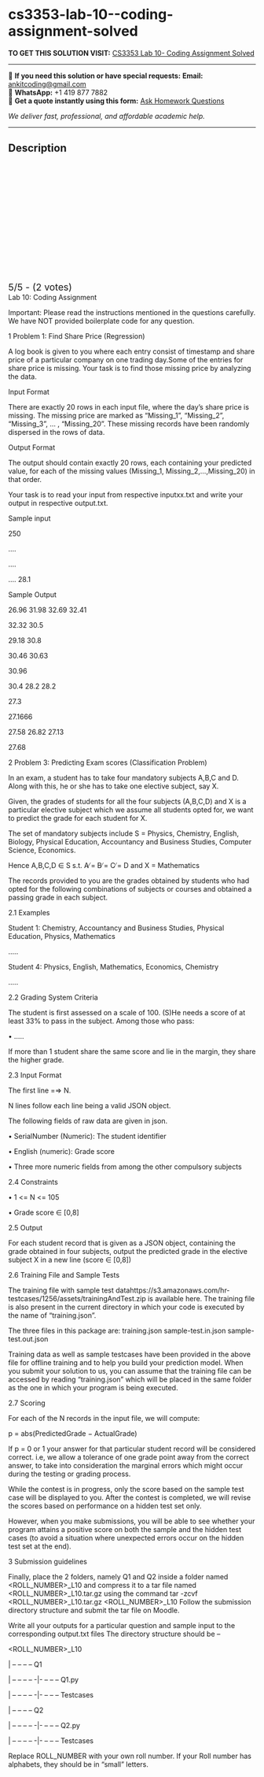 # cs3353-lab-10--coding-assignment-solved
**TO GET THIS SOLUTION VISIT:** [CS3353 Lab 10- Coding Assignment Solved](https://www.ankitcodinghub.com/product/aiml-cs-335-solved-9/)


---

📩 **If you need this solution or have special requests:** **Email:** ankitcoding@gmail.com  
📱 **WhatsApp:** +1 419 877 7882  
📄 **Get a quote instantly using this form:** [Ask Homework Questions](https://www.ankitcodinghub.com/services/ask-homework-questions/)

*We deliver fast, professional, and affordable academic help.*

---

<h2>Description</h2>



<div class="kk-star-ratings kksr-auto kksr-align-center kksr-valign-top" data-payload="{&quot;align&quot;:&quot;center&quot;,&quot;id&quot;:&quot;121112&quot;,&quot;slug&quot;:&quot;default&quot;,&quot;valign&quot;:&quot;top&quot;,&quot;ignore&quot;:&quot;&quot;,&quot;reference&quot;:&quot;auto&quot;,&quot;class&quot;:&quot;&quot;,&quot;count&quot;:&quot;2&quot;,&quot;legendonly&quot;:&quot;&quot;,&quot;readonly&quot;:&quot;&quot;,&quot;score&quot;:&quot;5&quot;,&quot;starsonly&quot;:&quot;&quot;,&quot;best&quot;:&quot;5&quot;,&quot;gap&quot;:&quot;4&quot;,&quot;greet&quot;:&quot;Rate this product&quot;,&quot;legend&quot;:&quot;5\/5 - (2 votes)&quot;,&quot;size&quot;:&quot;24&quot;,&quot;title&quot;:&quot;CS3353 Lab 10- Coding Assignment Solved&quot;,&quot;width&quot;:&quot;138&quot;,&quot;_legend&quot;:&quot;{score}\/{best} - ({count} {votes})&quot;,&quot;font_factor&quot;:&quot;1.25&quot;}">

<div class="kksr-stars">

<div class="kksr-stars-inactive">
            <div class="kksr-star" data-star="1" style="padding-right: 4px">


<div class="kksr-icon" style="width: 24px; height: 24px;"></div>
        </div>
            <div class="kksr-star" data-star="2" style="padding-right: 4px">


<div class="kksr-icon" style="width: 24px; height: 24px;"></div>
        </div>
            <div class="kksr-star" data-star="3" style="padding-right: 4px">


<div class="kksr-icon" style="width: 24px; height: 24px;"></div>
        </div>
            <div class="kksr-star" data-star="4" style="padding-right: 4px">


<div class="kksr-icon" style="width: 24px; height: 24px;"></div>
        </div>
            <div class="kksr-star" data-star="5" style="padding-right: 4px">


<div class="kksr-icon" style="width: 24px; height: 24px;"></div>
        </div>
    </div>

<div class="kksr-stars-active" style="width: 138px;">
            <div class="kksr-star" style="padding-right: 4px">


<div class="kksr-icon" style="width: 24px; height: 24px;"></div>
        </div>
            <div class="kksr-star" style="padding-right: 4px">


<div class="kksr-icon" style="width: 24px; height: 24px;"></div>
        </div>
            <div class="kksr-star" style="padding-right: 4px">


<div class="kksr-icon" style="width: 24px; height: 24px;"></div>
        </div>
            <div class="kksr-star" style="padding-right: 4px">


<div class="kksr-icon" style="width: 24px; height: 24px;"></div>
        </div>
            <div class="kksr-star" style="padding-right: 4px">


<div class="kksr-icon" style="width: 24px; height: 24px;"></div>
        </div>
    </div>
</div>


<div class="kksr-legend" style="font-size: 19.2px;">
            5/5 - (2 votes)    </div>
    </div>
Lab 10: Coding Assignment

Important: Please read the instructions mentioned in the questions carefully. We have NOT provided boilerplate code for any question.

1 Problem 1: Find Share Price (Regression)

A log book is given to you where each entry consist of timestamp and share price of a particular company on one trading day.Some of the entries for share price is missing. Your task is to find those missing price by analyzing the data.

Input Format

There are exactly 20 rows in each input file, where the day’s share price is missing. The missing price are marked as “Missing_1”, “Missing_2”, “Missing_3”, … , “Missing_20”. These missing records have been randomly dispersed in the rows of data.

Output Format

The output should contain exactly 20 rows, each containing your predicted value, for each of the missing values (Missing_1, Missing_2,…,Missing_20) in that order.

Your task is to read your input from respective inputxx.txt and write your output in respective output.txt.

Sample input

250

….

….

…. 28.1

Sample Output

26.96 31.98 32.69 32.41

32.32 30.5

29.18 30.8

30.46 30.63

30.96

30.4 28.2 28.2

27.3

27.1666

27.58 26.82 27.13

27.68

2 Problem 3: Predicting Exam scores (Classification Problem)

In an exam, a student has to take four mandatory subjects A,B,C and D. Along with this, he or she has to take one elective subject, say X.

Given, the grades of students for all the four subjects (A,B,C,D) and X is a particular elective subject which we assume all students opted for, we want to predict the grade for each student for X.

The set of mandatory subjects include S = Physics, Chemistry, English, Biology, Physical Education, Accountancy and Business Studies, Computer Science, Economics.

Hence A,B,C,D ∈ S s.t. A ̸= B ̸= C ̸= D and X = Mathematics

The records provided to you are the grades obtained by students who had opted for the following combinations of subjects or courses and obtained a passing grade in each subject.

2.1 Examples

Student 1: Chemistry, Accountancy and Business Studies, Physical Education, Physics, Mathematics

…..

Student 4: Physics, English, Mathematics, Economics, Chemistry

…..

2.2 Grading System Criteria

The student is first assessed on a scale of 100. (S)He needs a score of at least 33% to pass in the subject. Among those who pass:

• …..

If more than 1 student share the same score and lie in the margin, they share the higher grade.

2.3 Input Format

The first line =⇒ N.

N lines follow each line being a valid JSON object.

The following fields of raw data are given in json.

• SerialNumber (Numeric): The student identifier

• English (numeric): Grade score

• Three more numeric fields from among the other compulsory subjects

2.4 Constraints

• 1 &lt;= N &lt;= 105

• Grade score ∈ [0,8]

2.5 Output

For each student record that is given as a JSON object, containing the grade obtained in four subjects, output the predicted grade in the elective subject X in a new line (score ∈ [0,8])

2.6 Training File and Sample Tests

The training file with sample test datahttps://s3.amazonaws.com/hr-testcases/1256/assets/trainingAndTest.zip is available here. The training file is also present in the current directory in which your code is executed by the name of “training.json”.

The three files in this package are: training.json sample-test.in.json sample-test.out.json

Training data as well as sample testcases have been provided in the above file for offline training and to help you build your prediction model. When you submit your solution to us, you can assume that the training file can be accessed by reading “training.json” which will be placed in the same folder as the one in which your program is being executed.

2.7 Scoring

For each of the N records in the input file, we will compute:

p = abs(PredictedGrade − ActualGrade)

If p = 0 or 1 your answer for that particular student record will be considered correct. i.e, we allow a tolerance of one grade point away from the correct answer, to take into consideration the marginal errors which might occur during the testing or grading process.

While the contest is in progress, only the score based on the sample test case will be displayed to you. After the contest is completed, we will revise the scores based on performance on a hidden test set only.

However, when you make submissions, you will be able to see whether your program attains a positive score on both the sample and the hidden test cases (to avoid a situation where unexpected errors occur on the hidden test set at the end).

3 Submission guidelines

Finally, place the 2 folders, namely Q1 and Q2 inside a folder named &lt;ROLL_NUMBER&gt;_L10 and compress it to a tar file named &lt;ROLL_NUMBER&gt;_L10.tar.gz using the command tar -zcvf &lt;ROLL_NUMBER&gt;_L10.tar.gz &lt;ROLL_NUMBER&gt;_L10 Follow the submission directory structure and submit the tar file on Moodle.

Write all your outputs for a particular question and sample input to the corresponding output.txt files The directory structure should be –

&lt;ROLL_NUMBER&gt;_L10

| – – – – Q1

| – – – – -|- – – – Q1.py

| – – – – -|- – – – Testcases

| – – – – Q2

| – – – – -|- – – – Q2.py

| – – – – -|- – – – Testcases

Replace ROLL_NUMBER with your own roll number. If your Roll number has alphabets, they should be in “small” letters.
